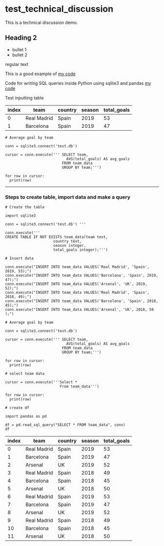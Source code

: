 # test_technical_discussion
This is a technical discussion demo.


## Heading 2

* bullet 1
* bullet 2

regular text

This is a good example of [my code](https://gist.github.com/robptrck/ff4b3b4bbdb1ff52dbc750a0e816)

Code for writing SQL queries inside Python using sqlite3 and pandas [my code](https://gist.github.com/robptrck/4aed3cef8c8b49e4f5454f78954c7597)

Test inputting table

|index|team|country|season|total\_goals|
|---|---|---|---|---|
|0|Real Madrid|Spain|2019|53|
|1|Barcelona|Spain|2019|47|

```
# Average goal by team

conn = sqlite3.connect('test.db')

cursor = conn.execute(''' SELECT team,
                            AVG(total_goals) AS avg_goals
                          FROM team_data
                          GROUP BY team;''')

for row in cursor:
  print(row)
```

---
### Steps to create table, import data and make a query
```
# Create the table

import sqlite3

conn = sqlite3.connect('test.db') '''

conn.execute('''
CREATE TABLE IF NOT EXISTS team_data(team text, 
                      country text, 
                      season integer, 
                      total_goals integer);''')

# Insert data

conn.execute("INSERT INTO team_data VALUES('Real Madrid', 'Spain', 2019, 53);")
conn.execute("INSERT INTO team_data VALUES('Barcelona', 'Spain', 2019, 47);")
conn.execute("INSERT INTO team_data VALUES('Arsenal', 'UK', 2019, 52);")
conn.execute("INSERT INTO team_data VALUES('Real Madrid', 'Spain', 2018, 49);")
conn.execute("INSERT INTO team_data VALUES('Barcelona', 'Spain', 2018, 45);")
conn.execute("INSERT INTO team_data VALUES('Arsenal', 'UK', 2018, 50 );")

# Average goal by team

conn = sqlite3.connect('test.db')

cursor = conn.execute(''' SELECT team,
                            AVG(total_goals) AS avg_goals
                          FROM team_data
                          GROUP BY team;''')

for row in cursor:
  print(row)
  
# select team data

cursor = conn.execute('''Select *
                         From team_data''')

for row in cursor:
  print(row)

# create df

import pandas as pd

df = pd.read_sql_query("SELECT * FROM team_data", conn)
df
```
|index|team|country|season|total\_goals|
|---|---|---|---|---|
|0|Real Madrid|Spain|2019|53|
|1|Barcelona|Spain|2019|47|
|2|Arsenal|UK|2019|52|
|3|Real Madrid|Spain|2018|49|
|4|Barcelona|Spain|2018|45|
|5|Arsenal|UK|2018|50|
|6|Real Madrid|Spain|2019|53|
|7|Barcelona|Spain|2019|47|
|8|Arsenal|UK|2019|52|
|9|Real Madrid|Spain|2018|49|
|10|Barcelona|Spain|2018|45|
|11|Arsenal|UK|2018|50|
